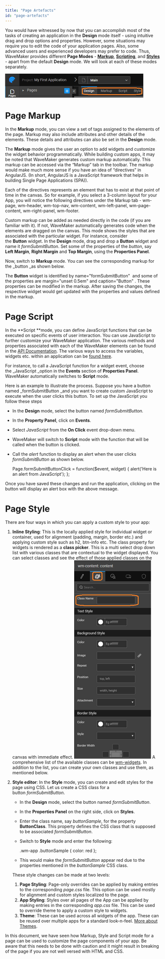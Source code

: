 ```yaml
---
title: "Page Artefacts"
id: "page-artefacts"
---
```


You would have witnessed by now that you can accomplish most of the tasks of creating an application in the **Design** mode itself - using intuitive drag and drop options and properties. However, some situations may require you to edit the code of your application pages. Also, some advanced users and experienced developers may prefer to code. Thus, WaveMaker provides different **Page Modes** - [**Markup**](#page-markup), [**Scripting**](#page-script), and [**Styles**](#page-style) - apart from the default **Design** mode. We will look at each of these modes separately.

[![](/learn/assets/page_modes.png)](/learn/assets/page_modes.png)

# Page Markup

In the **Markup** mode, you can view a set of tags assigned to the elements of the page. Markup may also include attributes and other details of the elements. These details and attributes can also be set in the **Design** mode.

The **Markup** mode gives the user an option to add widgets and customize the widget behavior programmatically. While building custom apps, it may be noted that WaveMaker generates custom markup automatically. This markup can be accessed via the “Markup” tab in the toolbar. The markup would make much more sense if you have an idea of “directives” in AngularJS. (In short, AngularJS is a JavaScript framework that helps in building Single Page Applications (SPA)).

Each of the directives represents an element that has to exist at that point of time in the canvas. So for example, if you select a 3-column layout for your App, you will notice the following directives under the Markup tab - wm-page, wm-header, wm-top-nav, wm-content, wm-left-panel, wm-page-content, wm-right-panel, wm-footer.

Custom markup can be added as needed directly in the code (if you are familiar with it). If not, WaveMaker automatically generates code when the elements are dragged on the canvas. This mode shows the styles that are associated with the particular widget. For instance, consider the **Button** widget. In the **Design** mode, drag and drop a **Button** widget and name it _formSubmitButton_. Set some of the properties of the _button_, say **Left Margin**, **Right Margin** and **Top Margin**, using the **Properties Panel**.

Now, switch to **Markup** mode. You can see the corresponding markup for the _button _as shown below.

 <wm-button class="btn-default" caption="Button" type="button" margin="unset 0.5em" 
name="formSubmitButton" on-click="formSubmitButtonClick($event, widget)"></wm-button>

The **Button** widget is identified by name="formSubmitButton"  and some of the properties are margin="unset 0.5em" and caption="Button" . These properties can be modified in the markup. After saving the changes, the respective widget would get updated with the properties and values defined in the markup.

# Page Script

In the **Script **mode, you can define JavaScript functions that can be executed on specific events of user interaction. You can use JavaScript to further customize your WaveMaker application. The various methods and properties associated with each of the WaveMaker elements can be found in the [API Documentation](/studio/docs/index.html). The various ways to access the variables, widgets etc. within an application can be [found here](/learn/app-development/variables/accessing-elements-via-javascript/ "Script Access to Widgets, Variables and more").

For instance, to call a JavaScript function for a widget event, choose the _JavaScript _option in the **Events** section of **Properties Panel**. WaveMaker automatically switches to **Script** mode.

Here is an example to illustrate the process. Suppose you have a button named _formSubmitButton _and you want to create custom JavaScript to execute when the user clicks this button. To set up the JavaScript you follow these steps

- In the **Design** mode, select the button named _formSubmitButton._
- In the **Property Panel**, click on **Events**.
- Select _JavaScript_ from the **On Click** event drop-down menu.
- WaveMaker will switch to **Script** mode with the function that will be called when the button is clicked.
- Call the _alert_ function to display an alert when the user clicks _formSubmitButton_ as shown below.
    
    Page.formSubmitButtonClick = function($event, widget) {
        alert('Here is an alert from JavaScript');
    };
    

Once you have saved these changes and run the application, clicking on the button will display an alert box with the above message.

# Page Style

There are four ways in which you can apply a custom style to your app:

1. **Inline Styling**: This is the locally applied style for individual widget or container, used for alignment (padding, margin, border etc.) and applying custom style such as h2, btn-info etc. The class property for widgets is rendered as a **class picker**. This is a multi select drop down list with various classes that are contextual to the widget displayed. You can select classes and see the effect of those applied classes on the canvas with immediate effect. [![](/learn/assets/styles.png)](/learn/assets/styles.png) A comprehensive list of the available classes can be [wm-widgets](/learn/assets/wm-widgets.pdf). In addition to the list, you can create your own classes and use them, as mentioned below.
2. **Style editor**: In the **Style** mode, you can create and edit styles for the page using CSS. Let us create a CSS class for a button _formSubmitButton_.
    
    - In the **Design** mode, select the button named _formSubmitButton_.
    - In the **Properties Panel** on the right side, click on **Styles**.
    - Enter the class name, say _buttonSample_, for the property **ButtonClass**. This property defines the CSS class that is supposed to be associated _formSubmitButton_.
    - Switch to **Style** mode and enter the following:
        
        .wm-app .buttonSample {
            color: red
        };
        
    - This would make the _formSubmitButton_ appear red due to the properties mentioned in the _buttonSample_ CSS class.
    
    These style changes can be made at two levels:
    1. **Page Styling**: Page-only overrides can be applied by making entries to the corresponding _page.css_ file. This option can be used mostly for alignment and custom styles localized to the page.
    2. **App Styling**: Styles over all pages of the App can be applied by making entries in the corresponding _app.css_ file. This can be used to override theme to apply a custom style to widgets.
    3. **Theme**: These can be used across all widgets of the app. These can be reused over multiple apps for a standard look-n-feel. [More about Themes](/learn/app-development/ui-design/themes/).

In this document, we have seen how Markup, Style and Script mode for a page can be used to customize the page components of your app. Be aware that this needs to be done with caution and it might result in breaking of the page if you are not well versed with HTML and CSS.

